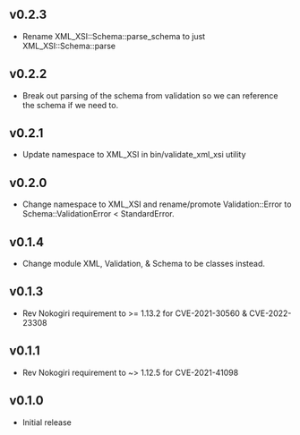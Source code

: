 ## v0.2.3

* Rename XML_XSI::Schema::parse_schema to just XML_XSI::Schema::parse

## v0.2.2

* Break out parsing of the schema from validation so we can reference the schema if we need to.

## v0.2.1

* Update namespace to XML_XSI in bin/validate_xml_xsi utility

## v0.2.0

* Change namespace to XML_XSI and rename/promote Validation::Error to Schema::ValidationError < StandardError.

## v0.1.4

* Change module XML, Validation, & Schema to be classes instead.

## v0.1.3

* Rev Nokogiri requirement to >= 1.13.2 for CVE-2021-30560 & CVE-2022-23308

## v0.1.1

* Rev Nokogiri requirement to ~> 1.12.5 for CVE-2021-41098

## v0.1.0

* Initial release

